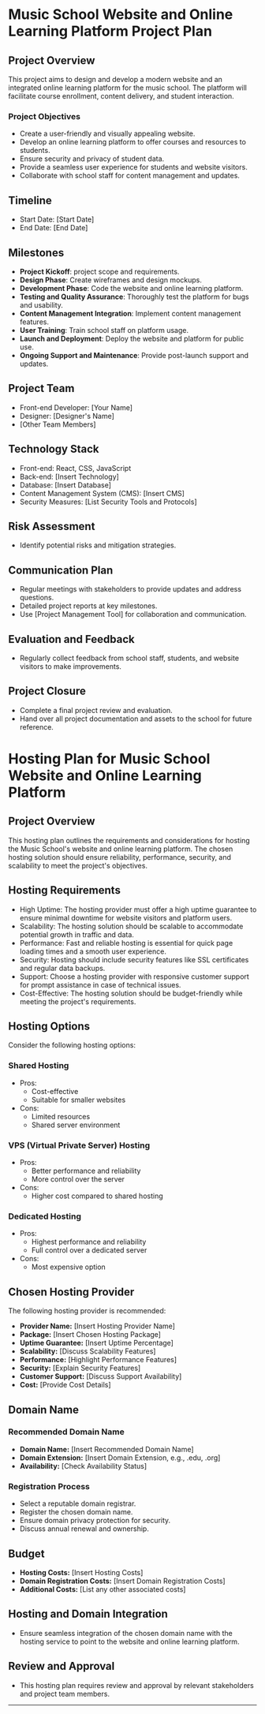 # Music School Website and Online Learning Platform Project Plan

## Project Overview

This project aims to design and develop a modern website and an integrated online learning platform for the music school. The platform will facilitate course enrollment, content delivery, and student interaction.

### Project Objectives

- Create a user-friendly and visually appealing website.
- Develop an online learning platform to offer courses and resources to students.
- Ensure security and privacy of student data.
- Provide a seamless user experience for students and website visitors.
- Collaborate with school staff for content management and updates.

## Timeline

- Start Date: [Start Date]
- End Date: [End Date]

## Milestones

- **Project Kickoff**: project scope and requirements.
- **Design Phase**: Create wireframes and design mockups.
- **Development Phase**: Code the website and online learning platform.
- **Testing and Quality Assurance**: Thoroughly test the platform for bugs and usability.
- **Content Management Integration**: Implement content management features.
- **User Training**: Train school staff on platform usage.
- **Launch and Deployment**: Deploy the website and platform for public use.
- **Ongoing Support and Maintenance**: Provide post-launch support and updates.

## Project Team

- Front-end Developer: [Your Name]
- Designer: [Designer's Name]
- [Other Team Members]

## Technology Stack

- Front-end: React, CSS, JavaScript
- Back-end: [Insert Technology]
- Database: [Insert Database]
- Content Management System (CMS): [Insert CMS]
- Security Measures: [List Security Tools and Protocols]

## Risk Assessment

- Identify potential risks and mitigation strategies.

## Communication Plan

- Regular meetings with stakeholders to provide updates and address questions.
- Detailed project reports at key milestones.
- Use [Project Management Tool] for collaboration and communication.

## Evaluation and Feedback

- Regularly collect feedback from school staff, students, and website visitors to make improvements.

## Project Closure

- Complete a final project review and evaluation.
- Hand over all project documentation and assets to the school for future reference.

# Hosting Plan for Music School Website and Online Learning Platform

## Project Overview

This hosting plan outlines the requirements and considerations for hosting the Music School's website and online learning platform. The chosen hosting solution should ensure reliability, performance, security, and scalability to meet the project's objectives.

## Hosting Requirements

- High Uptime: The hosting provider must offer a high uptime guarantee to ensure minimal downtime for website visitors and platform users.
- Scalability: The hosting solution should be scalable to accommodate potential growth in traffic and data.
- Performance: Fast and reliable hosting is essential for quick page loading times and a smooth user experience.
- Security: Hosting should include security features like SSL certificates and regular data backups.
- Support: Choose a hosting provider with responsive customer support for prompt assistance in case of technical issues.
- Cost-Effective: The hosting solution should be budget-friendly while meeting the project's requirements.

## Hosting Options

Consider the following hosting options:

### Shared Hosting

- Pros:
  - Cost-effective
  - Suitable for smaller websites
- Cons:
  - Limited resources
  - Shared server environment

### VPS (Virtual Private Server) Hosting

- Pros:
  - Better performance and reliability
  - More control over the server
- Cons:
  - Higher cost compared to shared hosting

### Dedicated Hosting

- Pros:
  - Highest performance and reliability
  - Full control over a dedicated server
- Cons:
  - Most expensive option

## Chosen Hosting Provider

The following hosting provider is recommended:

- **Provider Name:** [Insert Hosting Provider Name]
- **Package:** [Insert Chosen Hosting Package]
- **Uptime Guarantee:** [Insert Uptime Percentage]
- **Scalability:** [Discuss Scalability Features]
- **Performance:** [Highlight Performance Features]
- **Security:** [Explain Security Features]
- **Customer Support:** [Discuss Support Availability]
- **Cost:** [Provide Cost Details]

## Domain Name

### Recommended Domain Name

- **Domain Name:** [Insert Recommended Domain Name]
- **Domain Extension:** [Insert Domain Extension, e.g., .edu, .org]
- **Availability:** [Check Availability Status]

### Registration Process

- Select a reputable domain registrar.
- Register the chosen domain name.
- Ensure domain privacy protection for security.
- Discuss annual renewal and ownership.

## Budget

- **Hosting Costs:** [Insert Hosting Costs]
- **Domain Registration Costs:** [Insert Domain Registration Costs]
- **Additional Costs:** [List any other associated costs]

## Hosting and Domain Integration

- Ensure seamless integration of the chosen domain name with the hosting service to point to the website and online learning platform.

## Review and Approval

- This hosting plan requires review and approval by relevant stakeholders and project team members.

---
